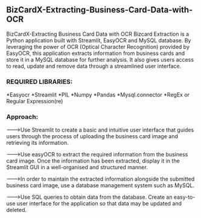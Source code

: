 ## BizCardX-Extracting-Business-Card-Data-with-OCR
  BizCardX-Extracting Business Card Data with OCR Bizcard Extraction is a Python application built with Streamlit, EasyOCR and MySQL database. By leveraging the power of OCR (Optical Character Recognition) provided by EasyOCR, this application extracts information from business cards and store it in a MySQL database for further analysis. It also gives users access to read, update and remove data through a streamlined user interface.

### REQUIRED LIBRARIES:
*Easyocr
*Streamlit
*PIL
*Numpy
*Pandas
*Mysql.connector
*RegEx or Regular Expression(re)

### Approach:

--->Use Streamlit to create a basic and intuitive user interface that guides users through the process of uploading the business card image and retrieving its information.

--->Use easyOCR to extract the required information from the business card image. Once the information has been extracted, display it in the Streamlit GUI in a well-organised and structured manner.

--->In order to maintain the extracted information alongside the submitted business card image, use a database management system such as MySQL.

--->Use SQL queries to obtain data from the database. Create an easy-to-use user interface for the application so that data may be updated and deleted.






